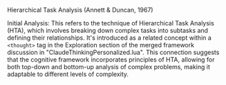 Hierarchical Task Analysis (Annett & Duncan, 1967)

Initial Analysis:
This refers to the technique of Hierarchical Task Analysis (HTA), which involves breaking down complex tasks into subtasks and defining their relationships. It's introduced as a related concept within a `<thought>` tag in the Exploration section of the merged framework discussion in "ClaudeThinkingPersonalized.lua". This connection suggests that the cognitive framework incorporates principles of HTA, allowing for both top-down and bottom-up analysis of complex problems, making it adaptable to different levels of complexity. 